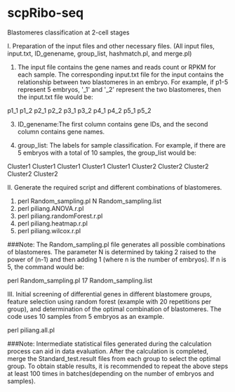 # scpRibo-seq
Blastomeres classification at 2-cell stages

I. Preparation of the input files and other necessary files. (All input files, input.txt, ID_genename, group_list, hashmatch.pl, and merge.pl)
1) The input file contains the gene names and reads count or RPKM for each sample. The corresponding input.txt file for the input contains the relationship between two blastomeres in an embryo. For example, if p1-5 represent 5 embryos, '_1' and '_2' represent the two blastomeres, then the input.txt file would be:

p1_1	p1_2
p2_1	p2_2
p3_1	p3_2
p4_1	p4_2
p5_1	p5_2

3) ID_genename:The first column contains gene IDs, and the second column contains gene names.

4) group_list: The labels for sample classification. For example, if there are 5 embryos with a total of 10 samples, the group_list would be:
   
Cluster1
Cluster1
Cluster1
Cluster1
Cluster1
Cluster2
Cluster2
Cluster2
Cluster2
Cluster2

II. Generate the required script and different combinations of blastomeres.

1) perl Random_sampling.pl N Random_sampling.list
2) perl piliang.ANOVA.r.pl
3) perl piliang.randomForest.r.pl
4) perl piliang.heatmap.r.pl
5) perl piliang.wilcox.r.pl

###Note:
The Random_sampling.pl file generates all possible combinations of blastomeres. The parameter N is determined by taking 2 raised to the power of (n-1) and then adding 1 (where n is the number of embryos). If n is 5, the command would be:

perl Random_sampling.pl 17 Random_sampling.list

III. Initial screening of differential genes in different blastomere groups, feature selection using random forest (example with 20 repetitions per group), and determination of the optimal combination of blastomeres.
The code uses 10 samples from 5 embryos as an example.

perl piliang.all.pl

###Note:
Intermediate statistical files generated during the calculation process can aid in data evaluation. After the calculation is completed, merge the Standard_test.result files from each group to select the optimal group. To obtain stable results, it is recommended to repeat the above steps at least 100 times in batches(depending on the number of embryos and samples).

